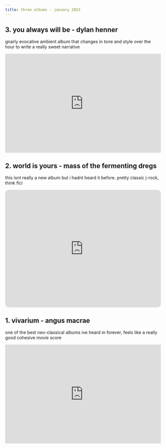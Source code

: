 ```yaml
---
title: three albums - january 2023
---
```


## 3. you always will be - dylan henner

gnarly evocative ambient album that changes in tone and style over the hour to write a really sweet narrative

<iframe style="border: 0; height: 320px;" src="https://bandcamp.com/EmbeddedPlayer/album=2390404927/size=large/bgcol=ffffff/linkcol=0687f5/artwork=small/transparent=true/" seamless width="100%"><a href="https://dylanhenner.bandcamp.com/album/you-always-will-be">You Always Will Be by Dylan Henner</a></iframe>

## 2. world is yours - mass of the fermenting dregs

this isnt really a new album but i hadnt heard it before. pretty classic j-rock, think flcl

<iframe style="border-radius:12px" src="https://open.spotify.com/embed/album/0nwLNp8Qef1KpnUdXJgEJn?utm_source=generator" width="100%" height="380" frameBorder="0" allowfullscreen="" allow="autoplay; clipboard-write; encrypted-media; fullscreen; picture-in-picture"></iframe>

## 1. vivarium - angus macrae
one of the best neo-classical albums ive heard in forever, feels like a really good cohesive movie score

<iframe style="border: 0; height: 320px;" src="https://bandcamp.com/EmbeddedPlayer/album=974618955/size=large/bgcol=ffffff/linkcol=0687f5/artwork=small/transparent=true/" seamless width="100%"><a href="https://angusmacrae.bandcamp.com/album/vivarium">Vivarium by Angus MacRae</a></iframe>